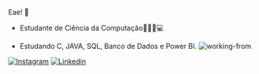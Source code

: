 
Eae! 🤘

* Estudante de Ciência da Computação👨🏻‍💻💻

* Estudando C, JAVA, SQL, Banco de Dados e Power BI.
![working-from](https://github.com/user-attachments/assets/9682e31b-2959-44bf-b36b-204700a26478)

[![Instagram](https://img.shields.io/badge/Instagram-E4405F?style=for-the-badge&logo=instagram&logoColor=white)](https://www.instagram.com/_kogaaa_/)
[![Linkedin](https://img.shields.io/badge/LinkedIn-0077B5?style=for-the-badge&logo=linkedin&logoColor=white)](https://www.linkedin.com/in/igor-henrique-koga-021031292/)
